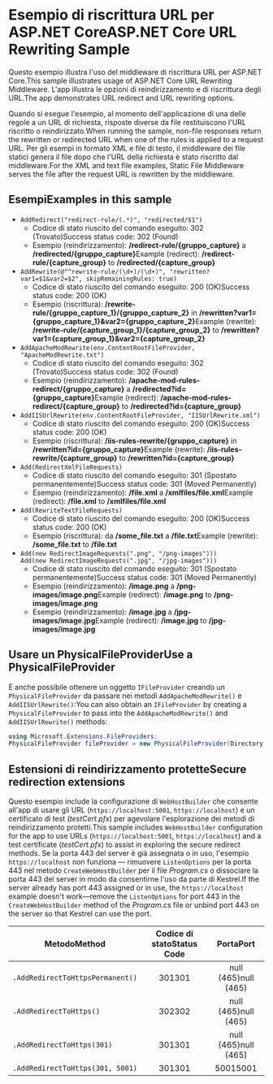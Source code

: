 # <a name="aspnet-core-url-rewriting-sample"></a><span data-ttu-id="383a9-101">Esempio di riscrittura URL per ASP.NET Core</span><span class="sxs-lookup"><span data-stu-id="383a9-101">ASP.NET Core URL Rewriting Sample</span></span>

<span data-ttu-id="383a9-102">Questo esempio illustra l'uso del middleware di riscrittura URL per ASP.NET Core.</span><span class="sxs-lookup"><span data-stu-id="383a9-102">This sample illustrates usage of ASP.NET Core URL Rewriting Middleware.</span></span> <span data-ttu-id="383a9-103">L'app illustra le opzioni di reindirizzamento e di riscrittura degli URL.</span><span class="sxs-lookup"><span data-stu-id="383a9-103">The app demonstrates URL redirect and URL rewriting options.</span></span>

<span data-ttu-id="383a9-104">Quando si esegue l'esempio, al momento dell'applicazione di una delle regole a un URL di richiesta, risposte diverse da file restituiscono l'URL riscritto o reindirizzato.</span><span class="sxs-lookup"><span data-stu-id="383a9-104">When running the sample, non-file responses return the rewritten or redirected URL when one of the rules is applied to a request URL.</span></span> <span data-ttu-id="383a9-105">Per gli esempi in formato XML e file di testo, il middleware dei file statici genera il file dopo che l'URL della richiesta è stato riscritto dal middleware.</span><span class="sxs-lookup"><span data-stu-id="383a9-105">For the XML and text file examples, Static File Middleware serves the file after the request URL is rewritten by the middleware.</span></span>

## <a name="examples-in-this-sample"></a><span data-ttu-id="383a9-106">Esempi</span><span class="sxs-lookup"><span data-stu-id="383a9-106">Examples in this sample</span></span>

* `AddRedirect("redirect-rule/(.*)", "redirected/$1")`
  - <span data-ttu-id="383a9-107">Codice di stato riuscito del comando eseguito: 302 (Trovato)</span><span class="sxs-lookup"><span data-stu-id="383a9-107">Success status code: 302 (Found)</span></span>
  - <span data-ttu-id="383a9-108">Esempio (reindirizzamento): **/redirect-rule/{gruppo_capture}** a **/redirected/{gruppo_capture}**</span><span class="sxs-lookup"><span data-stu-id="383a9-108">Example (redirect): **/redirect-rule/{capture_group}** to **/redirected/{capture_group}**</span></span>
* `AddRewrite(@"^rewrite-rule/(\d+)/(\d+)", "rewritten?var1=$1&var2=$2", skipRemainingRules: true)`
  - <span data-ttu-id="383a9-109">Codice di stato riuscito del comando eseguito: 200 (OK)</span><span class="sxs-lookup"><span data-stu-id="383a9-109">Success status code: 200 (OK)</span></span>
  - <span data-ttu-id="383a9-110">Esempio (riscrittura): **/rewrite-rule/{gruppo_capture_1}/{gruppo_capture_2}** in **/rewritten?var1={gruppo_capture_1}&var2={gruppo_capture_2}**</span><span class="sxs-lookup"><span data-stu-id="383a9-110">Example (rewrite): **/rewrite-rule/{capture_group_1}/{capture_group_2}** to **/rewritten?var1={capture_group_1}&var2={capture_group_2}**</span></span>
* `AddApacheModRewrite(env.ContentRootFileProvider, "ApacheModRewrite.txt")`
  - <span data-ttu-id="383a9-111">Codice di stato riuscito del comando eseguito: 302 (Trovato)</span><span class="sxs-lookup"><span data-stu-id="383a9-111">Success status code: 302 (Found)</span></span>
  - <span data-ttu-id="383a9-112">Esempio (reindirizzamento): **/apache-mod-rules-redirect/{gruppo_capture}** a **/redirected?id={gruppo_capture}**</span><span class="sxs-lookup"><span data-stu-id="383a9-112">Example (redirect): **/apache-mod-rules-redirect/{capture_group}** to **/redirected?id={capture_group}**</span></span>
* `AddIISUrlRewrite(env.ContentRootFileProvider, "IISUrlRewrite.xml")`
  - <span data-ttu-id="383a9-113">Codice di stato riuscito del comando eseguito: 200 (OK)</span><span class="sxs-lookup"><span data-stu-id="383a9-113">Success status code: 200 (OK)</span></span>
  - <span data-ttu-id="383a9-114">Esempio (riscrittura): **/iis-rules-rewrite/{gruppo_capture}** in **/rewritten?id={gruppo_capture}**</span><span class="sxs-lookup"><span data-stu-id="383a9-114">Example (rewrite): **/iis-rules-rewrite/{capture_group}** to **/rewritten?id={capture_group}**</span></span>
* `Add(RedirectXmlFileRequests)`
  - <span data-ttu-id="383a9-115">Codice di stato riuscito del comando eseguito: 301 (Spostato permanentemente)</span><span class="sxs-lookup"><span data-stu-id="383a9-115">Success status code: 301 (Moved Permanently)</span></span>
  - <span data-ttu-id="383a9-116">Esempio (reindirizzamento): **/file.xml** a **/xmlfiles/file.xml**</span><span class="sxs-lookup"><span data-stu-id="383a9-116">Example (redirect): **/file.xml** to **/xmlfiles/file.xml**</span></span>
* `Add(RewriteTextFileRequests)`
  - <span data-ttu-id="383a9-117">Codice di stato riuscito del comando eseguito: 200 (OK)</span><span class="sxs-lookup"><span data-stu-id="383a9-117">Success status code: 200 (OK)</span></span>
  - <span data-ttu-id="383a9-118">Esempio (riscrittura): da **/some_file.txt** a **/file.txt**</span><span class="sxs-lookup"><span data-stu-id="383a9-118">Example (rewrite): **/some_file.txt** to **/file.txt**</span></span>
* `Add(new RedirectImageRequests(".png", "/png-images")))`<br>`Add(new RedirectImageRequests(".jpg", "/jpg-images")))`
  - <span data-ttu-id="383a9-119">Codice di stato riuscito del comando eseguito: 301 (Spostato permanentemente)</span><span class="sxs-lookup"><span data-stu-id="383a9-119">Success status code: 301 (Moved Permanently)</span></span>
  - <span data-ttu-id="383a9-120">Esempio (reindirizzamento): **/image.png** a **/png-images/image.png**</span><span class="sxs-lookup"><span data-stu-id="383a9-120">Example (redirect): **/image.png** to **/png-images/image.png**</span></span>
  - <span data-ttu-id="383a9-121">Esempio (reindirizzamento): **/image.jpg** a **/jpg-images/image.jpg**</span><span class="sxs-lookup"><span data-stu-id="383a9-121">Example (redirect): **/image.jpg** to **/jpg-images/image.jpg**</span></span>

## <a name="use-a-physicalfileprovider"></a><span data-ttu-id="383a9-122">Usare un PhysicalFileProvider</span><span class="sxs-lookup"><span data-stu-id="383a9-122">Use a PhysicalFileProvider</span></span>

<span data-ttu-id="383a9-123">È anche possibile ottenere un oggetto `IFileProvider` creando un `PhysicalFileProvider` da passare nei metodi `AddApacheModRewrite()` e `AddIISUrlRewrite()`:</span><span class="sxs-lookup"><span data-stu-id="383a9-123">You can also obtain an `IFileProvider` by creating a `PhysicalFileProvider` to pass into the `AddApacheModRewrite()` and `AddIISUrlRewrite()` methods:</span></span>

```csharp
using Microsoft.Extensions.FileProviders;
PhysicalFileProvider fileProvider = new PhysicalFileProvider(Directory.GetCurrentDirectory());
```

## <a name="secure-redirection-extensions"></a><span data-ttu-id="383a9-124">Estensioni di reindirizzamento protette</span><span class="sxs-lookup"><span data-stu-id="383a9-124">Secure redirection extensions</span></span>

<span data-ttu-id="383a9-125">Questo esempio include la configurazione di `WebHostBuilder` che consente all'app di usare gli URL (`https://localhost:5001`, `https://localhost`) e un certificato di test (*testCert.pfx*) per agevolare l'esplorazione dei metodi di reindirizzamento protetti.</span><span class="sxs-lookup"><span data-stu-id="383a9-125">This sample includes `WebHostBuilder` configuration for the app to use URLs (`https://localhost:5001`, `https://localhost`) and a test certificate (*testCert.pfx*) to assist in exploring the secure redirect methods.</span></span> <span data-ttu-id="383a9-126">Se la porta 443 del server è già assegnata o in uso, l'esempio `https://localhost` non funziona &mdash; rimuovere `ListenOptions` per la porta 443 nel metodo `CreateWebHostBuilder` per il file *Program.cs* o dissociare la porta 443 del server in modo da consentirne l'uso da parte di Kestrel.</span><span class="sxs-lookup"><span data-stu-id="383a9-126">If the server already has port 443 assigned or in use, the `https://localhost` example doesn't work&mdash;remove the `ListenOptions` for port 443 in the `CreateWebHostBuilder` method of the *Program.cs* file or unbind port 443 on the server so that Kestrel can use the port.</span></span>

| <span data-ttu-id="383a9-127">Metodo</span><span class="sxs-lookup"><span data-stu-id="383a9-127">Method</span></span>                           | <span data-ttu-id="383a9-128">Codice di stato</span><span class="sxs-lookup"><span data-stu-id="383a9-128">Status Code</span></span> |    <span data-ttu-id="383a9-129">Porta</span><span class="sxs-lookup"><span data-stu-id="383a9-129">Port</span></span>    |
| -------------------------------- | :---------: | :--------: |
| `.AddRedirectToHttpsPermanent()` |     <span data-ttu-id="383a9-130">301</span><span class="sxs-lookup"><span data-stu-id="383a9-130">301</span></span>     | <span data-ttu-id="383a9-131">null (465)</span><span class="sxs-lookup"><span data-stu-id="383a9-131">null (465)</span></span> |
| `.AddRedirectToHttps()`          |     <span data-ttu-id="383a9-132">302</span><span class="sxs-lookup"><span data-stu-id="383a9-132">302</span></span>     | <span data-ttu-id="383a9-133">null (465)</span><span class="sxs-lookup"><span data-stu-id="383a9-133">null (465)</span></span> |
| `.AddRedirectToHttps(301)`       |     <span data-ttu-id="383a9-134">301</span><span class="sxs-lookup"><span data-stu-id="383a9-134">301</span></span>     | <span data-ttu-id="383a9-135">null (465)</span><span class="sxs-lookup"><span data-stu-id="383a9-135">null (465)</span></span> |
| `.AddRedirectToHttps(301, 5001)` |     <span data-ttu-id="383a9-136">301</span><span class="sxs-lookup"><span data-stu-id="383a9-136">301</span></span>     |    <span data-ttu-id="383a9-137">5001</span><span class="sxs-lookup"><span data-stu-id="383a9-137">5001</span></span>    |
